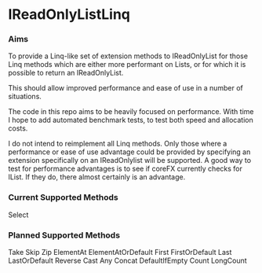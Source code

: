 # IReadOnlyListLinq

### Aims

To provide a Linq-like set of extension methods to IReadOnlyList for those Linq methods which are either more performant on Lists, or for which it is possible to return an IReadOnlyList.

This should allow improved performance and ease of use in a number of situations.

The code in this repo aims to be heavily focused on performance. With time I hope to add automated benchmark tests, to test both speed and allocation costs.

I do not intend to reimplement all Linq methods. Only those where a performance or ease of use advantage could be provided by specifying an extension specifically on an IReadOnlylist will be supported. A good way to test for performance advantages is to see if coreFX currently checks for IList. If they do, there almost certainly is an advantage.

### Current Supported Methods

Select

### Planned Supported Methods

Take
Skip
Zip
ElementAt
ElementAtOrDefault
First
FirstOrDefault
Last
LastOrDefault
Reverse
Cast
Any
Concat
DefaultIfEmpty
Count
LongCount
